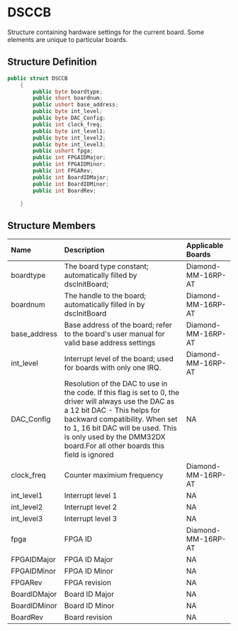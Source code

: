 # DSCCB

Structure containing hardware settings for the current board. Some elements are unique to particular boards.

## Structure Definition

```csharp
public struct DSCCB
    {
        public byte boardtype;
        public short boardnum;
        public ushort base_address;  
        public byte int_level;
        public byte DAC_Config;
        public int clock_freq;      
        public byte int_level1;
        public byte int_level2;
        public byte int_level3;
        public ushort fpga;
        public int FPGAIDMajor;   
        public int FPGAIDMinor;  
        public int FPGARev;       
        public int BoardIDMajor;  
        public int BoardIDMinor;  
        public int BoardRev;     

    }
```

## Structure Members

| Name | Description | Applicable Boards |
| :--- | :--- | :--- |
| boardtype | The board type constant; automatically filled by dscInitBoard; | Diamond-MM-16RP-AT |
| boardnum | The handle to the board; automatically filled in by dscInitBoard | Diamond-MM-16RP-AT |
| base\_address | Base address of the board; refer to the board's user manual for valid base address settings | Diamond-MM-16RP-AT |
| int\_level | Interrupt level of the board; used for boards with only one IRQ. | Diamond-MM-16RP-AT |
| DAC\_Config | Resolution of the DAC to use in the code. If this flag is set to 0, the driver will always use the DAC as a 12 bit DAC - This helps for backward compatibility. When set to 1, 16 bit DAC will be used. This is only used by the DMM32DX board.For all other boards this field is ignored | NA |
| clock\_freq | Counter maximium frequency | Diamond-MM-16RP-AT |
| int\_level1 | Interrupt level 1 | NA |
| int\_level2 | Interrupt level 2 | NA |
| int\_level3 | Interrupt level 3 | NA |
| fpga | FPGA ID | Diamond-MM-16RP-AT |
| FPGAIDMajor | FPGA ID Major | NA |
| FPGAIDMinor | FPGA ID Minor | NA |
| FPGARev | FPGA revision | NA |
| BoardIDMajor | Board ID Major | NA |
| BoardIDMinor | Board ID Minor | NA |
| BoardRev | Board revision | NA |

